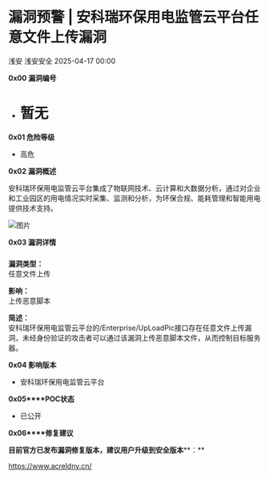 #  漏洞预警 | 安科瑞环保用电监管云平台任意文件上传漏洞   
浅安  浅安安全   2025-04-17 00:00  
  
**0x00 漏洞编号**  
- # 暂无  
  
**0x01 危险等级**  
- 高危  
  
**0x02 漏洞概述**  
  
安科瑞环保用电监管云平台集成了物联网技术、云计算和大数据分析，通过对企业和工业园区的用电情况实时采集、监测和分析，为环保合规、能耗管理和智能用电提供技术支持。  
  
![图片](https://mmbiz.qpic.cn/sz_mmbiz_png/7stTqD182SXfjAibRSNGWpmwPlJwZg4r86BWFLibIDgYHEbtC1SplJcM9kkr0W5on22b1ZmeAa2NahNABWCUYGuw/640?wx_fmt=png&from=appmsg&tp=webp&wxfrom=5&wx_lazy=1&wx_co=1 "")  
  
**0x03 漏洞详情**  
###   
  
**漏洞类型：**  
任意文件上传  
  
**影响：**  
上传恶意脚本  
  
**简述：**  
安科瑞环保用电监管云平台的/Enterprise/UpLoadPic接口存在任意文件上传漏洞，未经身份验证的攻击者可以通过该漏洞上传恶意脚本文件，从而控制目标服务器。  
  
**0x04 影响版本**  
- 安科瑞环保用电监管云平台  
  
**0x05****POC状态**  
- 已公开  
  
**0x06****修复建议**  
  
**目前官方已发布漏洞修复版本，建议用户升级到安全版本****：**  
  
https://www.acreldny.cn/  
  
  
  
